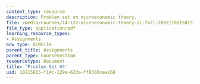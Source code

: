 ```yaml
---
content_type: resource
description: Problem set on microeconomic theory.
file: /media/courses/14-122-microeconomic-theory-ii-fall-2002/10215815f14c129e623aff8360cea268_ps4q.pdf
file_type: application/pdf
learning_resource_types:
- Assignments
ocw_type: OCWFile
parent_title: Assignments
parent_type: CourseSection
resourcetype: Document
title: 'Problem Set #4'
uid: 10215815-f14c-129e-623a-ff8360cea268
---
```

